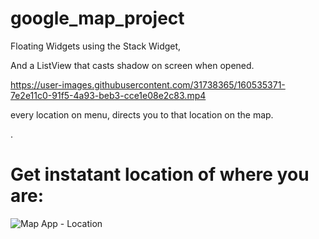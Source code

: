 # google_map_project

Floating Widgets using the Stack Widget,

And a ListView that casts shadow on screen when opened.


https://user-images.githubusercontent.com/31738365/160535371-7e2e11c0-91f5-4a93-beb3-cce1e08e2c83.mp4

every location on menu, directs you to that location on the map.

.

# Get instatant location of where you are:  
  
![Map App - Location](https://user-images.githubusercontent.com/31738365/160535916-6a27e92c-8476-4e23-8076-e6babc523a67.jpeg)


